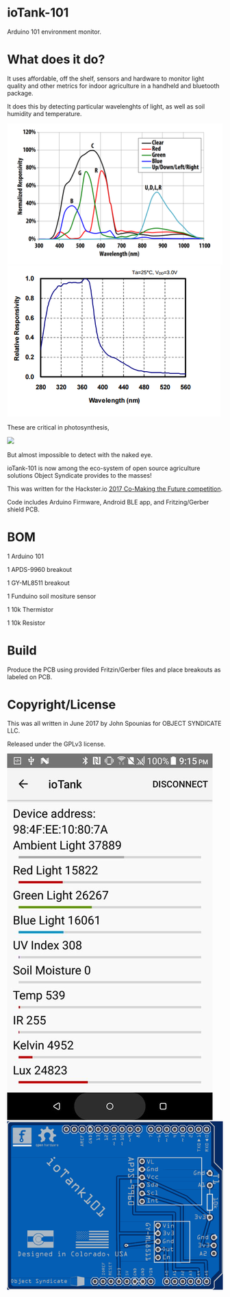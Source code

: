 # ioTank-101
Arduino 101 environment monitor.


# What does it do?

It uses affordable, off the shelf, sensors and hardware to monitor light quality and other metrics for indoor agriculture in a handheld and bluetooth package.

It does this by detecting particular wavelenghts of light, as well as soil humidity and temperature.

<img class='img-responsive' src="https://github.com/objectsyndicate/ioTank-101/raw/master/APDS-9960_spec.png">
<img class='img-responsive' src="https://github.com/objectsyndicate/ioTank-101/raw/master/GYML8511.png">

These are critical in photosynthesis,

<img class='img-responsive' src="https://upload.wikimedia.org/wikipedia/commons/2/23/Chlorophyll_ab_spectra-en.svg">

But almost impossible to detect with the naked eye.

ioTank-101 is now among the eco-system of open source agriculture solutions Object Syndicate provides to the masses! 

This was written for the Hackster.io [2017 Co-Making the Future competition](https://www.hackster.io/contests/2017chinausyoungmakercompetition ).

Code includes Arduino Firmware, Android BLE app, and Fritzing/Gerber shield PCB.

# BOM

1 Arduino 101

1 APDS-9960 breakout 

1 GY-ML8511 breakout

1 Funduino soil mositure sensor

1 10k Thermistor

1 10k Resistor

# Build
Produce the PCB using provided Fritzin/Gerber files and place breakouts as labeled on PCB. 

# Copyright/License 

This was all written in June 2017 by John Spounias for OBJECT SYNDICATE LLC.

Released under the GPLv3 license.


<img class='img-responsive' src="https://github.com/objectsyndicate/ioTank-101/raw/master/screen1.jpg">

<img class='img-responsive' src="https://github.com/objectsyndicate/ioTank-101/raw/master/gerber-viewer.easyeda.com.png">
